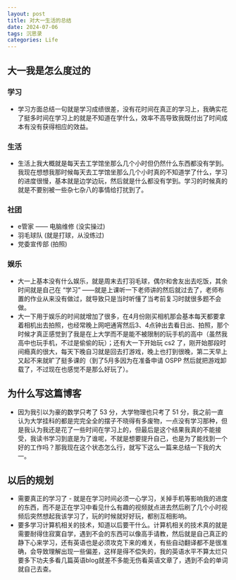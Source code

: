 ```yaml
---
layout: post
title: 对大一生活的总结
date: 2024-07-06
tags: 沉思录
categories: Life
---
```


## 大一我是怎么度过的

### 学习

- 学习方面总结一句就是学习成绩很差，没有花时间在真正的学习上，我确实花了挺多时间在学习上的就是不知道在学什么，效率不高导致我既付出了时间成本有没有获得相应的效益。

### 生活

- 生活上我大概就是每天去工学馆坐那么几个小时但仍然什么东西都没有学到。我现在想想我那时候每天去工学馆坐那么几个小时真的不知道学了什么，学习的进度很慢，基本就是边学边玩，然后就是什么都没有学到。学习的时候真的就是不要别被一些杂七杂八的事情给打扰到了。

### 社团

- e管家 —— 电脑维修 (没实操过)
- 羽毛球队 (就是打球，从没练过)
- 党委宣传部 (拍照)

### 娱乐

- 大一上基本没有什么娱乐，就是周末去打羽毛球，偶尔和舍友出去吃饭，其余时间就是自己在 “学习” ——就是上课听一下老师讲的然后就过去了，老师布置的作业从来没有做过，就导致只是当时听懂了当考前复习时就很多题不会做。
- 大一下用于娱乐的时间就增加了很多，在4月份刚买相机那会基本每天都要拿着相机出去拍照，也经常晚上网吧通宵然后3、4点钟出去看日出、拍照，那个时候才真正感觉到了我是在上大学而不是能不被限制的玩手机的高中（虽然我高中也玩手机，不过是偷偷的玩）；还有大一下开始玩 cs2 了，刚开始那段时间瘾真的很大，每天下晚自习就是回去打游戏，晚上也打到很晚，第二天早上又起不来就旷了挺多课的（到了5月多因为在准备申请 OSPP 然后就把游戏卸载了，不过现在也感觉不是那么好玩了）。

## 为什么写这篇博客

- 因为我引以为豪的数学只考了 53 分，大学物理也只考了 51 分，我之前一直认为大学挂科的都是完完全全的摆子不晓得有多废物，一点没有学习那种，但是我认为我还是花了一些时间在学习上的，但最后是这个结果我真的不能接受，我读书学习到底是为了谁呢，不就是想要提升自己，也是为了能找到一个好的工作吗？那我现在这个状态怎么行，就写下这么一篇来总结一下我的大一。

## 以后的规划

- 需要真正的学习了 - 就是在学习时间必须一心学习，关掉手机等影响我的进度的东西，而不是正在学习中看见什么有趣的视频就点进去然后刷了几个小时视频后突然想起我该学习了，玩的时候就好好玩，都别互相影响。
- 要多学习计算机相关的技术，知道以后要干什么。计算机相关的技术真的就是需要耐得住寂寞自学，遇到不会的东西可以像高手请教，然后就是自己真正的静下心来学习，还有英语也是必须攻克下来的难关，有些自动翻译都不是很准确，会导致理解出现一些偏差，这样是得不偿失的，我的英语水平不算太烂只要多下功夫多看几篇英语blog就差不多能无伤看英语文章了，遇到不会的单词就自己去查。
